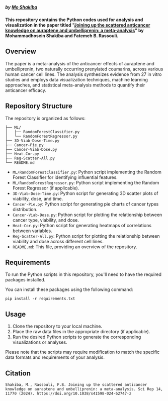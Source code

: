 ##### by [Mo Shakiba](https://github.com/moneuron)

**This repository contains the Python codes used for analysis and visualization in the paper titled "[Joining up the scattered anticancer knowledge on auraptene and umbelliprenin: a meta-analysis](https://www.nature.com/articles/s41598-024-62747-z)" by Mohammadhosein Shakiba and Fatemeh B. Rassouli.**

## Overview

The paper is a meta-analysis of the anticancer effects of auraptene and umbelliprenin, two naturally occurring prenylated coumarins, across various human cancer cell lines. The analysis synthesizes evidence from 27 in vitro studies and employs data visualization techniques, machine learning approaches, and statistical meta-analysis methods to quantify their anticancer efficacy.

## Repository Structure

The repository is organized as follows:

```
├── ML/
│   ├── RandomForestClassifier.py
│   └── RandomForestRegressor.py
├── 3D-Viab-Dose-Time.py
├── Cancer-Pie.py
├── Cancer-Viab-Dose.py
├── Heat-Cor.py
├── Reg-Scatter-All.py
└── README.md
```

- `ML/RandomForestClassifier.py`: Python script implementing the Random Forest Classifier for identifying influential features.
- `ML/RandomForestRegressor.py`: Python script implementing the Random Forest Regressor (if applicable).
- `3D-Viab-Dose-Time.py`: Python script for generating 3D scatter plots of viability, dose, and time.
- `Cancer-Pie.py`: Python script for generating pie charts of cancer types distribution.
- `Cancer-Viab-Dose.py`: Python script for plotting the relationship between cancer type, viability, and dose.
- `Heat-Cor.py`: Python script for generating heatmaps of correlations between variables.
- `Reg-Scatter-All.py`: Python script for plotting the relationship between viability and dose across different cell lines.
- `README.md`: This file, providing an overview of the repository.

## Requirements

To run the Python scripts in this repository, you'll need to have the required packages installed.

You can install these packages using the following command:

```
pip install -r requirements.txt
```

## Usage

1. Clone the repository to your local machine.
2. Place the raw data files in the appropriate directory (if applicable).
3. Run the desired Python scripts to generate the corresponding visualizations or analyses.

Please note that the scripts may require modification to match the specific data formats and requirements of your analysis.

## Citation
```
Shakiba, M., Rassouli, F.B. Joining up the scattered anticancer knowledge on auraptene and umbelliprenin: a meta-analysis. Sci Rep 14, 11770 (2024). https://doi.org/10.1038/s41598-024-62747-z
```
